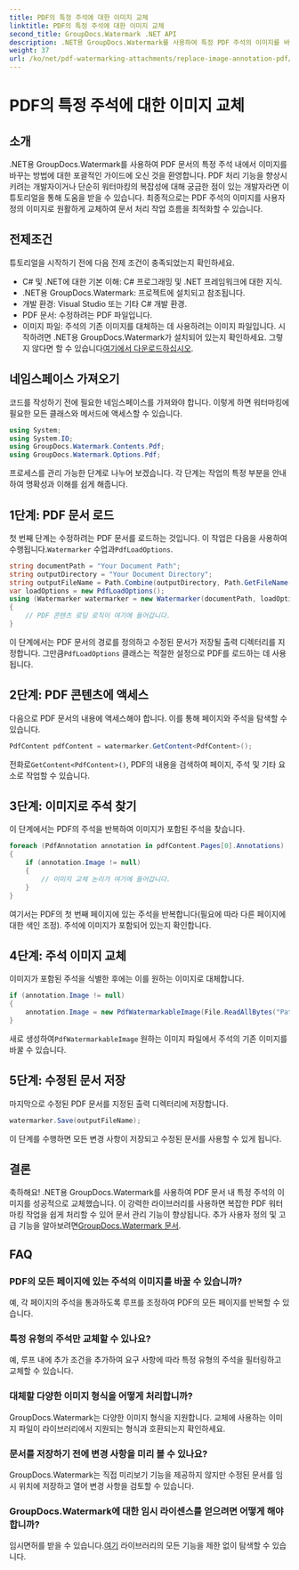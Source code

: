 ```yaml
---
title: PDF의 특정 주석에 대한 이미지 교체
linktitle: PDF의 특정 주석에 대한 이미지 교체
second_title: GroupDocs.Watermark .NET API
description: .NET용 GroupDocs.Watermark를 사용하여 특정 PDF 주석의 이미지를 바꾸는 방법을 알아보세요. 이 상세한 가이드는 문서 로딩부터 변경 사항 저장까지 모든 것을 다룹니다.
weight: 37
url: /ko/net/pdf-watermarking-attachments/replace-image-annotation-pdf/
---
```


# PDF의 특정 주석에 대한 이미지 교체

## 소개
.NET용 GroupDocs.Watermark를 사용하여 PDF 문서의 특정 주석 내에서 이미지를 바꾸는 방법에 대한 포괄적인 가이드에 오신 것을 환영합니다. PDF 처리 기능을 향상시키려는 개발자이거나 단순히 워터마킹의 복잡성에 대해 궁금한 점이 있는 개발자라면 이 튜토리얼을 통해 도움을 받을 수 있습니다. 최종적으로는 PDF 주석의 이미지를 사용자 정의 이미지로 원활하게 교체하여 문서 처리 작업 흐름을 최적화할 수 있습니다.
## 전제조건
튜토리얼을 시작하기 전에 다음 전제 조건이 충족되었는지 확인하세요.
- C# 및 .NET에 대한 기본 이해: C# 프로그래밍 및 .NET 프레임워크에 대한 지식.
- .NET용 GroupDocs.Watermark: 프로젝트에 설치되고 참조됩니다.
- 개발 환경: Visual Studio 또는 기타 C# 개발 환경.
- PDF 문서: 수정하려는 PDF 파일입니다.
- 이미지 파일: 주석의 기존 이미지를 대체하는 데 사용하려는 이미지 파일입니다.
 시작하려면 .NET용 GroupDocs.Watermark가 설치되어 있는지 확인하세요. 그렇지 않다면 할 수 있습니다[여기에서 다운로드하십시오](https://releases.groupdocs.com/Watermark/net/).
## 네임스페이스 가져오기
코드를 작성하기 전에 필요한 네임스페이스를 가져와야 합니다. 이렇게 하면 워터마킹에 필요한 모든 클래스와 메서드에 액세스할 수 있습니다.
```csharp
using System;
using System.IO;
using GroupDocs.Watermark.Contents.Pdf;
using GroupDocs.Watermark.Options.Pdf;
```
프로세스를 관리 가능한 단계로 나누어 보겠습니다. 각 단계는 작업의 특정 부분을 안내하여 명확성과 이해를 쉽게 해줍니다.
## 1단계: PDF 문서 로드
 첫 번째 단계는 수정하려는 PDF 문서를 로드하는 것입니다. 이 작업은 다음을 사용하여 수행됩니다.`Watermarker` 수업과`PdfLoadOptions`.

```csharp
string documentPath = "Your Document Path";
string outputDirectory = "Your Document Directory";
string outputFileName = Path.Combine(outputDirectory, Path.GetFileName(documentPath));
var loadOptions = new PdfLoadOptions();
using (Watermarker watermarker = new Watermarker(documentPath, loadOptions))
{
    // PDF 콘텐츠 로딩 로직이 여기에 들어갑니다.
}
```
 이 단계에서는 PDF 문서의 경로를 정의하고 수정된 문서가 저장될 출력 디렉터리를 지정합니다. 그만큼`PdfLoadOptions` 클래스는 적절한 설정으로 PDF를 로드하는 데 사용됩니다.
## 2단계: PDF 콘텐츠에 액세스
다음으로 PDF 문서의 내용에 액세스해야 합니다. 이를 통해 페이지와 주석을 탐색할 수 있습니다.

```csharp
PdfContent pdfContent = watermarker.GetContent<PdfContent>();
```
 전화로`GetContent<PdfContent>()`, PDF의 내용을 검색하여 페이지, 주석 및 기타 요소로 작업할 수 있습니다.
## 3단계: 이미지로 주석 찾기
이 단계에서는 PDF의 주석을 반복하여 이미지가 포함된 주석을 찾습니다.

```csharp
foreach (PdfAnnotation annotation in pdfContent.Pages[0].Annotations)
{
    if (annotation.Image != null)
    {
        // 이미지 교체 논리가 여기에 들어갑니다.
    }
}
```
여기서는 PDF의 첫 번째 페이지에 있는 주석을 반복합니다(필요에 따라 다른 페이지에 대한 색인 조정). 주석에 이미지가 포함되어 있는지 확인합니다.
## 4단계: 주석 이미지 교체
이미지가 포함된 주석을 식별한 후에는 이를 원하는 이미지로 대체합니다.

```csharp
if (annotation.Image != null)
{
    annotation.Image = new PdfWatermarkableImage(File.ReadAllBytes("Path to Your Image File"));
}
```
 새로 생성하여`PdfWatermarkableImage` 원하는 이미지 파일에서 주석의 기존 이미지를 바꿀 수 있습니다.
## 5단계: 수정된 문서 저장
마지막으로 수정된 PDF 문서를 지정된 출력 디렉터리에 저장합니다.

```csharp
watermarker.Save(outputFileName);
```
이 단계를 수행하면 모든 변경 사항이 저장되고 수정된 문서를 사용할 수 있게 됩니다.
## 결론
축하해요! .NET용 GroupDocs.Watermark를 사용하여 PDF 문서 내 특정 주석의 이미지를 성공적으로 교체했습니다. 이 강력한 라이브러리를 사용하면 복잡한 PDF 워터마킹 작업을 쉽게 처리할 수 있어 문서 관리 기능이 향상됩니다. 추가 사용자 정의 및 고급 기능을 알아보려면[GroupDocs.Watermark 문서](https://tutorials.groupdocs.com/Watermark/net/).
## FAQ
### PDF의 모든 페이지에 있는 주석의 이미지를 바꿀 수 있습니까?
예, 각 페이지의 주석을 통과하도록 루프를 조정하여 PDF의 모든 페이지를 반복할 수 있습니다.
### 특정 유형의 주석만 교체할 수 있나요?
예, 루프 내에 추가 조건을 추가하여 요구 사항에 따라 특정 유형의 주석을 필터링하고 교체할 수 있습니다.
### 대체할 다양한 이미지 형식을 어떻게 처리합니까?
GroupDocs.Watermark는 다양한 이미지 형식을 지원합니다. 교체에 사용하는 이미지 파일이 라이브러리에서 지원되는 형식과 호환되는지 확인하세요.
### 문서를 저장하기 전에 변경 사항을 미리 볼 수 있나요?
GroupDocs.Watermark는 직접 미리보기 기능을 제공하지 않지만 수정된 문서를 임시 위치에 저장하고 열어 변경 사항을 검토할 수 있습니다.
### GroupDocs.Watermark에 대한 임시 라이센스를 얻으려면 어떻게 해야 합니까?
 임시면허를 받을 수 있습니다.[여기](https://purchase.groupdocs.com/temporary-license/) 라이브러리의 모든 기능을 제한 없이 탐색할 수 있습니다.